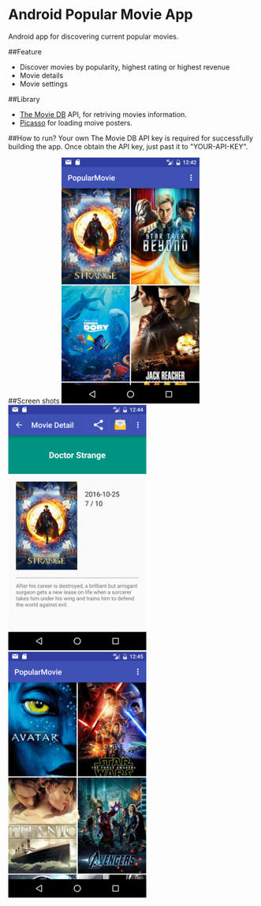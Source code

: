 # Android Popular Movie App
Android app for discovering current popular movies.

##Feature
* Discover movies by popularity, highest rating or highest revenue
* Movie details
* Movie settings

##Library
* [The Movie DB](https://www.themoviedb.org/documentation/api) API, for retriving movies information.
* [Picasso](http://square.github.io/picasso/) for loading moive posters.

##How to run?
Your own The Movie DB API key is required for successfully building the app. Once obtain the API key, just past it to "YOUR-API-KEY".

##Screen shots
<img src="app/src/main/res/drawable/Screenshot_popularMovie.png" width="280" />
<img src="app/src/main/res/drawable/Screenshot_movieDetail.png" width="280" />
<img src="app/src/main/res/drawable/Screenshot_revenue.png" width="280" />


